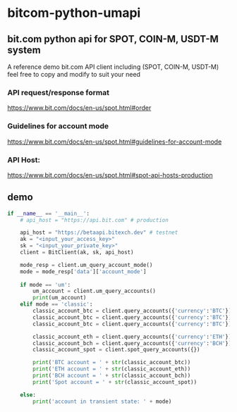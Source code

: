 # bitcom-python-umapi

## bit.com python api for SPOT, COIN-M, USDT-M system

A reference demo bit.com API client including (SPOT, COIN-M, USDT-M)
feel free to copy and modify to suit your need

### API request/response format
https://www.bit.com/docs/en-us/spot.html#order

### Guidelines for account mode
https://www.bit.com/docs/en-us/spot.html#guidelines-for-account-mode

### API Host:
https://www.bit.com/docs/en-us/spot.html#spot-api-hosts-production



## demo

```python
if __name__ == '__main__':
    # api_host = "https://api.bit.com" # production

    api_host = "https://betaapi.bitexch.dev" # testnet
    ak = "<input_your_access_key>"
    sk = "<input_your_private_key>"
    client = BitClient(ak, sk, api_host)

    mode_resp = client.um_query_account_mode()
    mode = mode_resp['data']['account_mode']
    
    if mode == 'um':
        um_account = client.um_query_accounts()
        print(um_account)
    elif mode == 'classic':
        classic_account_btc = client.query_accounts({'currency':'BTC'})
        classic_account_btc = client.query_accounts({'currency':'BTC'})
        classic_account_btc = client.query_accounts({'currency':'BTC'})

        classic_account_eth = client.query_accounts({'currency':'ETH'})
        classic_account_bch = client.query_accounts({'currency':'BCH'})
        classic_account_spot = client.spot_query_accounts({})

        print('BTC account = ' + str(classic_account_btc))
        print('ETH account = ' + str(classic_account_eth))
        print('BCH account = ' + str(classic_account_bch))
        print('Spot account = ' + str(classic_account_spot))

    else:
        print('account in transient state: ' + mode)
```        